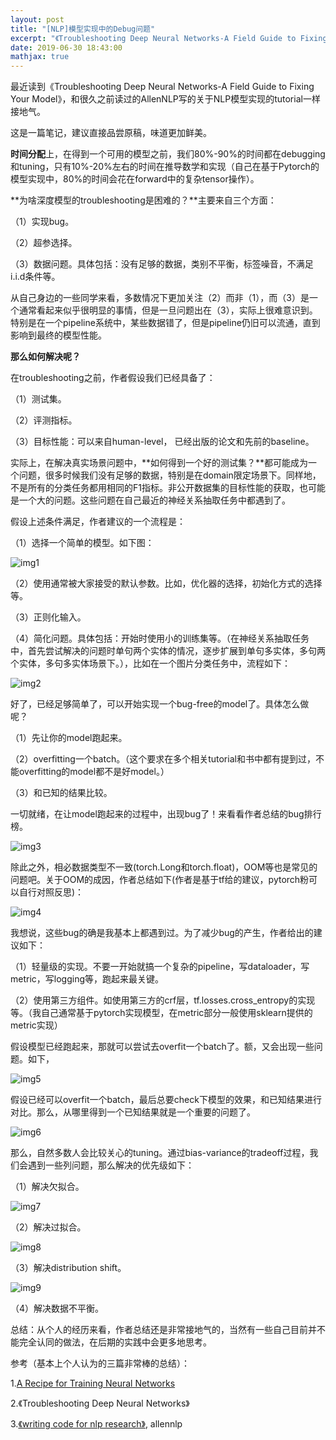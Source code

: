 ```yaml
---
layout: post
title: "[NLP]模型实现中的Debug问题"
excerpt: "《Troubleshooting Deep Neural Networks-A Field Guide to Fixing Your Model》的tutorial笔记"
date: 2019-06-30 18:43:00
mathjax: true
---
```


最近读到《Troubleshooting Deep Neural Networks-A Field Guide to Fixing Your Model》，和很久之前读过的AllenNLP写的关于NLP模型实现的tutorial一样接地气。

这是一篇笔记，建议直接品尝原稿，味道更加鲜美。

**时间分配**上，在得到一个可用的模型之前，我们80%-90%的时间都在debugging和tuning，只有10%-20%左右的时间在推导数学和实现（自己在基于Pytorch的模型实现中，80%的时间会花在forward中的复杂tensor操作）。

**为啥深度模型的troubleshooting是困难的？**主要来自三个方面：

（1）实现bug。

（2）超参选择。

（3）数据问题。具体包括：没有足够的数据，类别不平衡，标签噪音，不满足i.i.d条件等。

从自己身边的一些同学来看，多数情况下更加关注（2）而非（1），而（3）是一个通常看起来似乎很明显的事情，但是一旦问题出在（3），实际上很难意识到。特别是在一个pipeline系统中，某些数据错了，但是pipeline仍旧可以流通，直到影响到最终的模型性能。

**那么如何解决呢？**

在troubleshooting之前，作者假设我们已经具备了：

（1）测试集。

（2）评测指标。

（3）目标性能：可以来自human-level， 已经出版的论文和先前的baseline。

实际上，在解决真实场景问题中，**如何得到一个好的测试集？**都可能成为一个问题，很多时候我们没有足够的数据，特别是在domain限定场景下。同样地，不是所有的分类任务都用相同的F1指标。非公开数据集的目标性能的获取，也可能是一个大的问题。这些问题在自己最近的神经关系抽取任务中都遇到了。

假设上述条件满足，作者建议的一个流程是：

（1）选择一个简单的模型。如下图：

![img1](http://wx3.sinaimg.cn/mw690/aba7d18bgy1g4ja4hs30tj21he0lead8.jpg)

（2）使用通常被大家接受的默认参数。比如，优化器的选择，初始化方式的选择等。

（3）正则化输入。

（4）简化问题。具体包括：开始时使用小的训练集等。（在神经关系抽取任务中，首先尝试解决的问题时单句两个实体的情况，逐步扩展到单句多实体，多句两个实体，多句多实体场景下。），比如在一个图片分类任务中，流程如下：

![img2](http://wx2.sinaimg.cn/mw690/aba7d18bgy1g4ja81enxoj20xw0ou42k.jpg)

好了，已经足够简单了，可以开始实现一个bug-free的model了。具体怎么做呢？

（1）先让你的model跑起来。

（2）overfitting一个batch。（这个要求在多个相关tutorial和书中都有提到过，不能overfitting的model都不是好model。）

（3）和已知的结果比较。

一切就绪，在让model跑起来的过程中，出现bug了！来看看作者总结的bug排行榜。

![img3](http://wx4.sinaimg.cn/mw690/aba7d18bgy1g4jadehj5uj21ik0q2wji.jpg)

除此之外，相必数据类型不一致(torch.Long和torch.float)，OOM等也是常见的问题吧。关于OOM的成因，作者总结如下(作者是基于tf给的建议，pytorch粉可以自行对照反思)：

![img4](http://wx4.sinaimg.cn/mw690/aba7d18bgy1g4janxivzzj21gy0oatdv.jpg)

我想说，这些bug的确是我基本上都遇到过。为了减少bug的产生，作者给出的建议如下：

（1）轻量级的实现。不要一开始就搞一个复杂的pipeline，写dataloader，写metric，写logging等，跑起来最关键。

（2）使用第三方组件。如使用第三方的crf层，tf.losses.cross\_entropy的实现等。（我自己通常基于pytorch实现模型，在metric部分一般使用sklearn提供的metric实现）

假设模型已经跑起来，那就可以尝试去overfit一个batch了。额，又会出现一些问题。如下，

![img5](http://wx3.sinaimg.cn/mw690/aba7d18bgy1g4jasbo8cjj21hw0o0dlj.jpg)

假设已经可以overfit一个batch，最后总要check下模型的效果，和已知结果进行对比。那么，从哪里得到一个已知结果就是一个重要的问题了。

![img6](http://wx2.sinaimg.cn/mw690/aba7d18bgy1g4javbm6e7j21c00ry436.jpg)


那么，自然多数人会比较关心的tuning。通过bias-variance的tradeoff过程，我们会遇到一些列问题，那么解决的优先级如下：

（1）解决欠拟合。

![img7](http://wx3.sinaimg.cn/mw690/aba7d18bgy1g4jb3ffanyj21gk0pctd3.jpg)

（2）解决过拟合。

![img8](http://wx3.sinaimg.cn/mw690/aba7d18bgy1g4jb3ilysjj21gu0r6aeo.jpg)

（3）解决distribution shift。

![img9](http://wx4.sinaimg.cn/mw690/aba7d18bgy1g4jb3lrd5cj21cc0mc0wd.jpg)

（4）解决数据不平衡。

总结：从个人的经历来看，作者总结还是非常接地气的，当然有一些自己目前并不能完全认同的做法，在后期的实践中会更多地思考。


参考（基本上个人认为的三篇非常棒的总结）：

1.[A Recipe for Training Neural Networks](https://karpathy.github.io/2019/04/25/recipe/)

2.《Troubleshooting Deep Neural Networks》

3.[《writing code for nlp research》](https://github.com/allenai/writing-code-for-nlp-research-emnlp2018/blob/master/writing_code_for_nlp_research.pdf), allennlp























